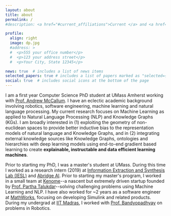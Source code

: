 ```yaml
---
layout: about
title: about
permalink: /
#description: <a href="#current_affiliations">Current </a> and <a href="#past_affiliations">past</a> affiliations.

profile:
  align: right
  image: dp.jpg
  #address: >
  #  <p>555 your office number</p>
  #  <p>123 your address street</p>
  #  <p>Your City, State 12345</p>

news: true  # includes a list of news items
selected_papers: true # includes a list of papers marked as "selected={true}"
social: true  # includes social icons at the bottom of the page
---
```


<span id="current_affiliations">I am a first year Computer Science PhD student at UMass Amherst working with [Prof. Andrew McCallum](https://people.cs.umass.edu/~mccallum).
I have an eclectic academic background involving robotics, software engineering, machine learning and natural language processing. My current research focuses on Machine Learning as applied to Natural Language Processing (NLP) and Knowledge Graphs (KGs).
I am broadly interested in (1) exploiting the geometry of non-euclidean spaces to provide better inductive bias to the representation models of natural language and Knowledge Graphs, and in (2) integrating external knowledge sources like Knowledge Graphs, ontologies and hierarchies with deep learning models using end-to-end gradient based learning to create **explainable, instructable and data efficient learning machines**.</span>

<span id="past_affiliations">Prior to starting my PhD, I was a master's student at UMass. During this time I worked as a research intern (2019) at [Information Extraction and Synthesis Lab (IESL)](http://www.iesl.cs.umass.edu/people) and [Abridge AI](https://www.abridge.com/machine-learning). Prior to starting my master's program, I worked in a small team at [Kenome](https://www.kenome.io/)--a nascent but extremely driven startup founded by [Prof. Partha Talukdar](http://talukdar.net)--solving challenging problems using Machine Learning and NLP. I have also worked for ~2 years as a software engineer at [MathWorks](https://www.mathworks.com/), focusing on developing Simulink and related products. During my undergrad at [IIT Madras](https://www.iitm.ac.in), I worked with [Prof. Bandyopadhyay](https://ed.iitm.ac.in/~sandipan) on problems in Robotics.</span>
